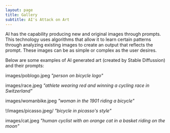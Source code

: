 ```yaml
---
layout: page
title: Gallery
subtitle: AI's Attack on Art
---
```


AI has the capability producing new and original images through prompts. This technology uses algorithms that allow it to learn certain patterns through analyzing existing images to create an output that reflects the prompt. These images can be as simple or complex as the user desires.

Below are some examples of AI generated art (created by Stable Diffussion) and their prompts:

images/poblogo.jpeg
_"person on bicycle logo"_

images/race.jpeg
_"athlete wearing red and winning a cycling race in Switzerland"_

images/womanbike.jpeg
_"woman in the 1901 riding a bicycle"_

!/images/picasso.jpeg/
_"bicycle in picasso's style"_

images/cat.jpeg
_"human cyclist with an orange cat in a basket riding on the moon"_
